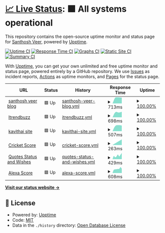 # [📈 Live Status](https://mskian.github.io/upptime): <!--live status--> **🟩 All systems operational**

This repository contains the open-source uptime monitor and status page for [Santhosh Veer](https://santhoshveer.com/), powered by [Upptime](https://github.com/upptime/upptime).

[![Uptime CI](https://github.com/mskian/upptime/workflows/Uptime%20CI/badge.svg)](https://github.com/mskian/upptime/actions?query=workflow%3A%22Uptime+CI%22)
[![Response Time CI](https://github.com/mskian/upptime/workflows/Response%20Time%20CI/badge.svg)](https://github.com/mskian/upptime/actions?query=workflow%3A%22Response+Time+CI%22)
[![Graphs CI](https://github.com/mskian/upptime/workflows/Graphs%20CI/badge.svg)](https://github.com/mskian/upptime/actions?query=workflow%3A%22Graphs+CI%22)
[![Static Site CI](https://github.com/mskian/upptime/workflows/Static%20Site%20CI/badge.svg)](https://github.com/mskian/upptime/actions?query=workflow%3A%22Static+Site+CI%22)
[![Summary CI](https://github.com/mskian/upptime/workflows/Summary%20CI/badge.svg)](https://github.com/mskian/upptime/actions?query=workflow%3A%22Summary+CI%22)

With [Upptime](https://upptime.js.org), you can get your own unlimited and free uptime monitor and status page, powered entirely by a GitHub repository. We use [Issues](https://github.com/mskian/upptime/issues) as incident reports, [Actions](https://github.com/mskian/upptime/actions) as uptime monitors, and [Pages](https://mskian.github.io/upptime) for the status page.

<!--start: status pages-->
<!-- This summary is generated by Upptime (https://github.com/upptime/upptime) -->
<!-- Do not edit this manually, your changes will be overwritten -->
<!-- prettier-ignore -->
| URL | Status | History | Response Time | Uptime |
| --- | ------ | ------- | ------------- | ------ |
| <img alt="" src="https://icons.duckduckgo.com/ip3/santhoshveer.com.ico" height="13"> [santhosh veer blog](https://santhoshveer.com) | 🟩 Up | [santhosh-veer-blog.yml](https://github.com/mskian/upptime/commits/HEAD/history/santhosh-veer-blog.yml) | <details><summary><img alt="Response time graph" src="./graphs/santhosh-veer-blog/response-time-week.png" height="20"> 713ms</summary><br><a href="https://mskian.github.io/upptime/history/santhosh-veer-blog"><img alt="Response time 713" src="https://img.shields.io/endpoint?url=https%3A%2F%2Fraw.githubusercontent.com%2Fmskian%2Fupptime%2FHEAD%2Fapi%2Fsanthosh-veer-blog%2Fresponse-time.json"></a><br><a href="https://mskian.github.io/upptime/history/santhosh-veer-blog"><img alt="24-hour response time 713" src="https://img.shields.io/endpoint?url=https%3A%2F%2Fraw.githubusercontent.com%2Fmskian%2Fupptime%2FHEAD%2Fapi%2Fsanthosh-veer-blog%2Fresponse-time-day.json"></a><br><a href="https://mskian.github.io/upptime/history/santhosh-veer-blog"><img alt="7-day response time 713" src="https://img.shields.io/endpoint?url=https%3A%2F%2Fraw.githubusercontent.com%2Fmskian%2Fupptime%2FHEAD%2Fapi%2Fsanthosh-veer-blog%2Fresponse-time-week.json"></a><br><a href="https://mskian.github.io/upptime/history/santhosh-veer-blog"><img alt="30-day response time 713" src="https://img.shields.io/endpoint?url=https%3A%2F%2Fraw.githubusercontent.com%2Fmskian%2Fupptime%2FHEAD%2Fapi%2Fsanthosh-veer-blog%2Fresponse-time-month.json"></a><br><a href="https://mskian.github.io/upptime/history/santhosh-veer-blog"><img alt="1-year response time 713" src="https://img.shields.io/endpoint?url=https%3A%2F%2Fraw.githubusercontent.com%2Fmskian%2Fupptime%2FHEAD%2Fapi%2Fsanthosh-veer-blog%2Fresponse-time-year.json"></a></details> | <details><summary><a href="https://mskian.github.io/upptime/history/santhosh-veer-blog">100.00%</a></summary><a href="https://mskian.github.io/upptime/history/santhosh-veer-blog"><img alt="All-time uptime 100.00%" src="https://img.shields.io/endpoint?url=https%3A%2F%2Fraw.githubusercontent.com%2Fmskian%2Fupptime%2FHEAD%2Fapi%2Fsanthosh-veer-blog%2Fuptime.json"></a><br><a href="https://mskian.github.io/upptime/history/santhosh-veer-blog"><img alt="24-hour uptime 100.00%" src="https://img.shields.io/endpoint?url=https%3A%2F%2Fraw.githubusercontent.com%2Fmskian%2Fupptime%2FHEAD%2Fapi%2Fsanthosh-veer-blog%2Fuptime-day.json"></a><br><a href="https://mskian.github.io/upptime/history/santhosh-veer-blog"><img alt="7-day uptime 100.00%" src="https://img.shields.io/endpoint?url=https%3A%2F%2Fraw.githubusercontent.com%2Fmskian%2Fupptime%2FHEAD%2Fapi%2Fsanthosh-veer-blog%2Fuptime-week.json"></a><br><a href="https://mskian.github.io/upptime/history/santhosh-veer-blog"><img alt="30-day uptime 100.00%" src="https://img.shields.io/endpoint?url=https%3A%2F%2Fraw.githubusercontent.com%2Fmskian%2Fupptime%2FHEAD%2Fapi%2Fsanthosh-veer-blog%2Fuptime-month.json"></a><br><a href="https://mskian.github.io/upptime/history/santhosh-veer-blog"><img alt="1-year uptime 100.00%" src="https://img.shields.io/endpoint?url=https%3A%2F%2Fraw.githubusercontent.com%2Fmskian%2Fupptime%2FHEAD%2Fapi%2Fsanthosh-veer-blog%2Fuptime-year.json"></a></details>
| <img alt="" src="https://icons.duckduckgo.com/ip3/itrendbuzz.com.ico" height="13"> [Itrendbuzz](https://itrendbuzz.com) | 🟩 Up | [itrendbuzz.yml](https://github.com/mskian/upptime/commits/HEAD/history/itrendbuzz.yml) | <details><summary><img alt="Response time graph" src="./graphs/itrendbuzz/response-time-week.png" height="20"> 698ms</summary><br><a href="https://mskian.github.io/upptime/history/itrendbuzz"><img alt="Response time 698" src="https://img.shields.io/endpoint?url=https%3A%2F%2Fraw.githubusercontent.com%2Fmskian%2Fupptime%2FHEAD%2Fapi%2Fitrendbuzz%2Fresponse-time.json"></a><br><a href="https://mskian.github.io/upptime/history/itrendbuzz"><img alt="24-hour response time 698" src="https://img.shields.io/endpoint?url=https%3A%2F%2Fraw.githubusercontent.com%2Fmskian%2Fupptime%2FHEAD%2Fapi%2Fitrendbuzz%2Fresponse-time-day.json"></a><br><a href="https://mskian.github.io/upptime/history/itrendbuzz"><img alt="7-day response time 698" src="https://img.shields.io/endpoint?url=https%3A%2F%2Fraw.githubusercontent.com%2Fmskian%2Fupptime%2FHEAD%2Fapi%2Fitrendbuzz%2Fresponse-time-week.json"></a><br><a href="https://mskian.github.io/upptime/history/itrendbuzz"><img alt="30-day response time 698" src="https://img.shields.io/endpoint?url=https%3A%2F%2Fraw.githubusercontent.com%2Fmskian%2Fupptime%2FHEAD%2Fapi%2Fitrendbuzz%2Fresponse-time-month.json"></a><br><a href="https://mskian.github.io/upptime/history/itrendbuzz"><img alt="1-year response time 698" src="https://img.shields.io/endpoint?url=https%3A%2F%2Fraw.githubusercontent.com%2Fmskian%2Fupptime%2FHEAD%2Fapi%2Fitrendbuzz%2Fresponse-time-year.json"></a></details> | <details><summary><a href="https://mskian.github.io/upptime/history/itrendbuzz">100.00%</a></summary><a href="https://mskian.github.io/upptime/history/itrendbuzz"><img alt="All-time uptime 100.00%" src="https://img.shields.io/endpoint?url=https%3A%2F%2Fraw.githubusercontent.com%2Fmskian%2Fupptime%2FHEAD%2Fapi%2Fitrendbuzz%2Fuptime.json"></a><br><a href="https://mskian.github.io/upptime/history/itrendbuzz"><img alt="24-hour uptime 100.00%" src="https://img.shields.io/endpoint?url=https%3A%2F%2Fraw.githubusercontent.com%2Fmskian%2Fupptime%2FHEAD%2Fapi%2Fitrendbuzz%2Fuptime-day.json"></a><br><a href="https://mskian.github.io/upptime/history/itrendbuzz"><img alt="7-day uptime 100.00%" src="https://img.shields.io/endpoint?url=https%3A%2F%2Fraw.githubusercontent.com%2Fmskian%2Fupptime%2FHEAD%2Fapi%2Fitrendbuzz%2Fuptime-week.json"></a><br><a href="https://mskian.github.io/upptime/history/itrendbuzz"><img alt="30-day uptime 100.00%" src="https://img.shields.io/endpoint?url=https%3A%2F%2Fraw.githubusercontent.com%2Fmskian%2Fupptime%2FHEAD%2Fapi%2Fitrendbuzz%2Fuptime-month.json"></a><br><a href="https://mskian.github.io/upptime/history/itrendbuzz"><img alt="1-year uptime 100.00%" src="https://img.shields.io/endpoint?url=https%3A%2F%2Fraw.githubusercontent.com%2Fmskian%2Fupptime%2FHEAD%2Fapi%2Fitrendbuzz%2Fuptime-year.json"></a></details>
| <img alt="" src="https://icons.duckduckgo.com/ip3/kavithai.site.ico" height="13"> [kavithai site](https://kavithai.site) | 🟩 Up | [kavithai-site.yml](https://github.com/mskian/upptime/commits/HEAD/history/kavithai-site.yml) | <details><summary><img alt="Response time graph" src="./graphs/kavithai-site/response-time-week.png" height="20"> 507ms</summary><br><a href="https://mskian.github.io/upptime/history/kavithai-site"><img alt="Response time 507" src="https://img.shields.io/endpoint?url=https%3A%2F%2Fraw.githubusercontent.com%2Fmskian%2Fupptime%2FHEAD%2Fapi%2Fkavithai-site%2Fresponse-time.json"></a><br><a href="https://mskian.github.io/upptime/history/kavithai-site"><img alt="24-hour response time 507" src="https://img.shields.io/endpoint?url=https%3A%2F%2Fraw.githubusercontent.com%2Fmskian%2Fupptime%2FHEAD%2Fapi%2Fkavithai-site%2Fresponse-time-day.json"></a><br><a href="https://mskian.github.io/upptime/history/kavithai-site"><img alt="7-day response time 507" src="https://img.shields.io/endpoint?url=https%3A%2F%2Fraw.githubusercontent.com%2Fmskian%2Fupptime%2FHEAD%2Fapi%2Fkavithai-site%2Fresponse-time-week.json"></a><br><a href="https://mskian.github.io/upptime/history/kavithai-site"><img alt="30-day response time 507" src="https://img.shields.io/endpoint?url=https%3A%2F%2Fraw.githubusercontent.com%2Fmskian%2Fupptime%2FHEAD%2Fapi%2Fkavithai-site%2Fresponse-time-month.json"></a><br><a href="https://mskian.github.io/upptime/history/kavithai-site"><img alt="1-year response time 507" src="https://img.shields.io/endpoint?url=https%3A%2F%2Fraw.githubusercontent.com%2Fmskian%2Fupptime%2FHEAD%2Fapi%2Fkavithai-site%2Fresponse-time-year.json"></a></details> | <details><summary><a href="https://mskian.github.io/upptime/history/kavithai-site">100.00%</a></summary><a href="https://mskian.github.io/upptime/history/kavithai-site"><img alt="All-time uptime 100.00%" src="https://img.shields.io/endpoint?url=https%3A%2F%2Fraw.githubusercontent.com%2Fmskian%2Fupptime%2FHEAD%2Fapi%2Fkavithai-site%2Fuptime.json"></a><br><a href="https://mskian.github.io/upptime/history/kavithai-site"><img alt="24-hour uptime 100.00%" src="https://img.shields.io/endpoint?url=https%3A%2F%2Fraw.githubusercontent.com%2Fmskian%2Fupptime%2FHEAD%2Fapi%2Fkavithai-site%2Fuptime-day.json"></a><br><a href="https://mskian.github.io/upptime/history/kavithai-site"><img alt="7-day uptime 100.00%" src="https://img.shields.io/endpoint?url=https%3A%2F%2Fraw.githubusercontent.com%2Fmskian%2Fupptime%2FHEAD%2Fapi%2Fkavithai-site%2Fuptime-week.json"></a><br><a href="https://mskian.github.io/upptime/history/kavithai-site"><img alt="30-day uptime 100.00%" src="https://img.shields.io/endpoint?url=https%3A%2F%2Fraw.githubusercontent.com%2Fmskian%2Fupptime%2FHEAD%2Fapi%2Fkavithai-site%2Fuptime-month.json"></a><br><a href="https://mskian.github.io/upptime/history/kavithai-site"><img alt="1-year uptime 100.00%" src="https://img.shields.io/endpoint?url=https%3A%2F%2Fraw.githubusercontent.com%2Fmskian%2Fupptime%2FHEAD%2Fapi%2Fkavithai-site%2Fuptime-year.json"></a></details>
| <img alt="" src="https://icons.duckduckgo.com/ip3/cricketblog.pages.dev.ico" height="13"> [Cricket Score](https://cricketblog.pages.dev/) | 🟩 Up | [cricket-score.yml](https://github.com/mskian/upptime/commits/HEAD/history/cricket-score.yml) | <details><summary><img alt="Response time graph" src="./graphs/cricket-score/response-time-week.png" height="20"> 263ms</summary><br><a href="https://mskian.github.io/upptime/history/cricket-score"><img alt="Response time 263" src="https://img.shields.io/endpoint?url=https%3A%2F%2Fraw.githubusercontent.com%2Fmskian%2Fupptime%2FHEAD%2Fapi%2Fcricket-score%2Fresponse-time.json"></a><br><a href="https://mskian.github.io/upptime/history/cricket-score"><img alt="24-hour response time 263" src="https://img.shields.io/endpoint?url=https%3A%2F%2Fraw.githubusercontent.com%2Fmskian%2Fupptime%2FHEAD%2Fapi%2Fcricket-score%2Fresponse-time-day.json"></a><br><a href="https://mskian.github.io/upptime/history/cricket-score"><img alt="7-day response time 263" src="https://img.shields.io/endpoint?url=https%3A%2F%2Fraw.githubusercontent.com%2Fmskian%2Fupptime%2FHEAD%2Fapi%2Fcricket-score%2Fresponse-time-week.json"></a><br><a href="https://mskian.github.io/upptime/history/cricket-score"><img alt="30-day response time 263" src="https://img.shields.io/endpoint?url=https%3A%2F%2Fraw.githubusercontent.com%2Fmskian%2Fupptime%2FHEAD%2Fapi%2Fcricket-score%2Fresponse-time-month.json"></a><br><a href="https://mskian.github.io/upptime/history/cricket-score"><img alt="1-year response time 263" src="https://img.shields.io/endpoint?url=https%3A%2F%2Fraw.githubusercontent.com%2Fmskian%2Fupptime%2FHEAD%2Fapi%2Fcricket-score%2Fresponse-time-year.json"></a></details> | <details><summary><a href="https://mskian.github.io/upptime/history/cricket-score">100.00%</a></summary><a href="https://mskian.github.io/upptime/history/cricket-score"><img alt="All-time uptime 100.00%" src="https://img.shields.io/endpoint?url=https%3A%2F%2Fraw.githubusercontent.com%2Fmskian%2Fupptime%2FHEAD%2Fapi%2Fcricket-score%2Fuptime.json"></a><br><a href="https://mskian.github.io/upptime/history/cricket-score"><img alt="24-hour uptime 100.00%" src="https://img.shields.io/endpoint?url=https%3A%2F%2Fraw.githubusercontent.com%2Fmskian%2Fupptime%2FHEAD%2Fapi%2Fcricket-score%2Fuptime-day.json"></a><br><a href="https://mskian.github.io/upptime/history/cricket-score"><img alt="7-day uptime 100.00%" src="https://img.shields.io/endpoint?url=https%3A%2F%2Fraw.githubusercontent.com%2Fmskian%2Fupptime%2FHEAD%2Fapi%2Fcricket-score%2Fuptime-week.json"></a><br><a href="https://mskian.github.io/upptime/history/cricket-score"><img alt="30-day uptime 100.00%" src="https://img.shields.io/endpoint?url=https%3A%2F%2Fraw.githubusercontent.com%2Fmskian%2Fupptime%2FHEAD%2Fapi%2Fcricket-score%2Fuptime-month.json"></a><br><a href="https://mskian.github.io/upptime/history/cricket-score"><img alt="1-year uptime 100.00%" src="https://img.shields.io/endpoint?url=https%3A%2F%2Fraw.githubusercontent.com%2Fmskian%2Fupptime%2FHEAD%2Fapi%2Fcricket-score%2Fuptime-year.json"></a></details>
| <img alt="" src="https://icons.duckduckgo.com/ip3/quotes.tamilwords.net.ico" height="13"> [Quotes Status and Wishes](https://quotes.tamilwords.net/) | 🟩 Up | [quotes-status-and-wishes.yml](https://github.com/mskian/upptime/commits/HEAD/history/quotes-status-and-wishes.yml) | <details><summary><img alt="Response time graph" src="./graphs/quotes-status-and-wishes/response-time-week.png" height="20"> 429ms</summary><br><a href="https://mskian.github.io/upptime/history/quotes-status-and-wishes"><img alt="Response time 429" src="https://img.shields.io/endpoint?url=https%3A%2F%2Fraw.githubusercontent.com%2Fmskian%2Fupptime%2FHEAD%2Fapi%2Fquotes-status-and-wishes%2Fresponse-time.json"></a><br><a href="https://mskian.github.io/upptime/history/quotes-status-and-wishes"><img alt="24-hour response time 429" src="https://img.shields.io/endpoint?url=https%3A%2F%2Fraw.githubusercontent.com%2Fmskian%2Fupptime%2FHEAD%2Fapi%2Fquotes-status-and-wishes%2Fresponse-time-day.json"></a><br><a href="https://mskian.github.io/upptime/history/quotes-status-and-wishes"><img alt="7-day response time 429" src="https://img.shields.io/endpoint?url=https%3A%2F%2Fraw.githubusercontent.com%2Fmskian%2Fupptime%2FHEAD%2Fapi%2Fquotes-status-and-wishes%2Fresponse-time-week.json"></a><br><a href="https://mskian.github.io/upptime/history/quotes-status-and-wishes"><img alt="30-day response time 429" src="https://img.shields.io/endpoint?url=https%3A%2F%2Fraw.githubusercontent.com%2Fmskian%2Fupptime%2FHEAD%2Fapi%2Fquotes-status-and-wishes%2Fresponse-time-month.json"></a><br><a href="https://mskian.github.io/upptime/history/quotes-status-and-wishes"><img alt="1-year response time 429" src="https://img.shields.io/endpoint?url=https%3A%2F%2Fraw.githubusercontent.com%2Fmskian%2Fupptime%2FHEAD%2Fapi%2Fquotes-status-and-wishes%2Fresponse-time-year.json"></a></details> | <details><summary><a href="https://mskian.github.io/upptime/history/quotes-status-and-wishes">100.00%</a></summary><a href="https://mskian.github.io/upptime/history/quotes-status-and-wishes"><img alt="All-time uptime 100.00%" src="https://img.shields.io/endpoint?url=https%3A%2F%2Fraw.githubusercontent.com%2Fmskian%2Fupptime%2FHEAD%2Fapi%2Fquotes-status-and-wishes%2Fuptime.json"></a><br><a href="https://mskian.github.io/upptime/history/quotes-status-and-wishes"><img alt="24-hour uptime 100.00%" src="https://img.shields.io/endpoint?url=https%3A%2F%2Fraw.githubusercontent.com%2Fmskian%2Fupptime%2FHEAD%2Fapi%2Fquotes-status-and-wishes%2Fuptime-day.json"></a><br><a href="https://mskian.github.io/upptime/history/quotes-status-and-wishes"><img alt="7-day uptime 100.00%" src="https://img.shields.io/endpoint?url=https%3A%2F%2Fraw.githubusercontent.com%2Fmskian%2Fupptime%2FHEAD%2Fapi%2Fquotes-status-and-wishes%2Fuptime-week.json"></a><br><a href="https://mskian.github.io/upptime/history/quotes-status-and-wishes"><img alt="30-day uptime 100.00%" src="https://img.shields.io/endpoint?url=https%3A%2F%2Fraw.githubusercontent.com%2Fmskian%2Fupptime%2FHEAD%2Fapi%2Fquotes-status-and-wishes%2Fuptime-month.json"></a><br><a href="https://mskian.github.io/upptime/history/quotes-status-and-wishes"><img alt="1-year uptime 100.00%" src="https://img.shields.io/endpoint?url=https%3A%2F%2Fraw.githubusercontent.com%2Fmskian%2Fupptime%2FHEAD%2Fapi%2Fquotes-status-and-wishes%2Fuptime-year.json"></a></details>
| <img alt="" src="https://icons.duckduckgo.com/ip3/score.santhoshveer.com.ico" height="13"> [Alexa Score](https://score.santhoshveer.com/) | 🟩 Up | [alexa-score.yml](https://github.com/mskian/upptime/commits/HEAD/history/alexa-score.yml) | <details><summary><img alt="Response time graph" src="./graphs/alexa-score/response-time-week.png" height="20"> 608ms</summary><br><a href="https://mskian.github.io/upptime/history/alexa-score"><img alt="Response time 608" src="https://img.shields.io/endpoint?url=https%3A%2F%2Fraw.githubusercontent.com%2Fmskian%2Fupptime%2FHEAD%2Fapi%2Falexa-score%2Fresponse-time.json"></a><br><a href="https://mskian.github.io/upptime/history/alexa-score"><img alt="24-hour response time 608" src="https://img.shields.io/endpoint?url=https%3A%2F%2Fraw.githubusercontent.com%2Fmskian%2Fupptime%2FHEAD%2Fapi%2Falexa-score%2Fresponse-time-day.json"></a><br><a href="https://mskian.github.io/upptime/history/alexa-score"><img alt="7-day response time 608" src="https://img.shields.io/endpoint?url=https%3A%2F%2Fraw.githubusercontent.com%2Fmskian%2Fupptime%2FHEAD%2Fapi%2Falexa-score%2Fresponse-time-week.json"></a><br><a href="https://mskian.github.io/upptime/history/alexa-score"><img alt="30-day response time 608" src="https://img.shields.io/endpoint?url=https%3A%2F%2Fraw.githubusercontent.com%2Fmskian%2Fupptime%2FHEAD%2Fapi%2Falexa-score%2Fresponse-time-month.json"></a><br><a href="https://mskian.github.io/upptime/history/alexa-score"><img alt="1-year response time 608" src="https://img.shields.io/endpoint?url=https%3A%2F%2Fraw.githubusercontent.com%2Fmskian%2Fupptime%2FHEAD%2Fapi%2Falexa-score%2Fresponse-time-year.json"></a></details> | <details><summary><a href="https://mskian.github.io/upptime/history/alexa-score">100.00%</a></summary><a href="https://mskian.github.io/upptime/history/alexa-score"><img alt="All-time uptime 100.00%" src="https://img.shields.io/endpoint?url=https%3A%2F%2Fraw.githubusercontent.com%2Fmskian%2Fupptime%2FHEAD%2Fapi%2Falexa-score%2Fuptime.json"></a><br><a href="https://mskian.github.io/upptime/history/alexa-score"><img alt="24-hour uptime 100.00%" src="https://img.shields.io/endpoint?url=https%3A%2F%2Fraw.githubusercontent.com%2Fmskian%2Fupptime%2FHEAD%2Fapi%2Falexa-score%2Fuptime-day.json"></a><br><a href="https://mskian.github.io/upptime/history/alexa-score"><img alt="7-day uptime 100.00%" src="https://img.shields.io/endpoint?url=https%3A%2F%2Fraw.githubusercontent.com%2Fmskian%2Fupptime%2FHEAD%2Fapi%2Falexa-score%2Fuptime-week.json"></a><br><a href="https://mskian.github.io/upptime/history/alexa-score"><img alt="30-day uptime 100.00%" src="https://img.shields.io/endpoint?url=https%3A%2F%2Fraw.githubusercontent.com%2Fmskian%2Fupptime%2FHEAD%2Fapi%2Falexa-score%2Fuptime-month.json"></a><br><a href="https://mskian.github.io/upptime/history/alexa-score"><img alt="1-year uptime 100.00%" src="https://img.shields.io/endpoint?url=https%3A%2F%2Fraw.githubusercontent.com%2Fmskian%2Fupptime%2FHEAD%2Fapi%2Falexa-score%2Fuptime-year.json"></a></details>

<!--end: status pages-->

[**Visit our status website →**](https://mskian.github.io/upptime)

## 📄 License

- Powered by: [Upptime](https://github.com/upptime/upptime)
- Code: [MIT](./LICENSE)
- Data in the `./history` directory: [Open Database License](https://opendatacommons.org/licenses/odbl/1-0/)
